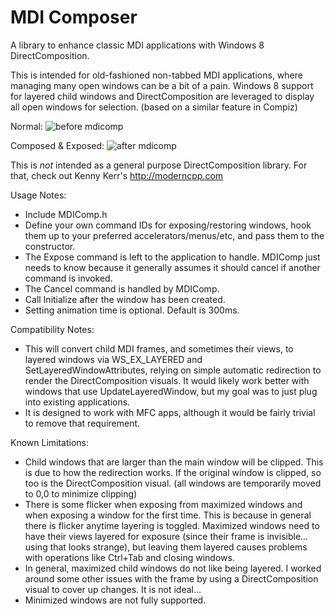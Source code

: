 MDI Composer
=======

A library to enhance classic MDI applications with Windows 8 DirectComposition.

This is intended for old-fashioned non-tabbed MDI applications, where managing many open windows can be a bit of a pain. Windows 8 support for layered child windows and DirectComposition are leveraged to display all open windows for selection. (based on a similar feature in Compiz)

Normal:
![before mdicomp](https://cloud.githubusercontent.com/assets/7707864/3594849/2e30edbe-0ca8-11e4-9268-5035001dd455.PNG)

Composed & Exposed:
![after mdicomp](https://cloud.githubusercontent.com/assets/7707864/3594848/2817f706-0ca8-11e4-8bd0-e3643b78e5d3.png)


This is *not* intended as a general purpose DirectComposition library. For that, check out Kenny Kerr's http://moderncpp.com

Usage Notes:
- Include MDIComp.h
- Define your own command IDs for exposing/restoring windows, hook them up to your preferred accelerators/menus/etc, and pass them to the constructor.
- The Expose command is left to the application to handle. MDIComp just needs to know because it generally assumes it should cancel if another command is invoked.
- The Cancel command is handled by MDIComp.
- Call Initialize after the window has been created.
- Setting animation time is optional. Default is 300ms.

Compatibility Notes:
- This will convert child MDI frames, and sometimes their views, to layered windows via WS_EX_LAYERED and SetLayeredWindowAttributes, relying on simple automatic redirection to render the DirectComposition visuals. It would likely work better with windows that use UpdateLayeredWindow, but my goal was to just plug into existing applications. 
- It is designed to work with MFC apps, although it would be fairly trivial to remove that requirement.

Known Limitations:
- Child windows that are larger than the main window will be clipped. This is due to how the redirection works. If the original window is clipped, so too is the DirectComposition visual. (all windows are temporarily moved to 0,0 to minimize clipping)
- There is some flicker when exposing from maximized windows and when exposing a window for the first time. This is because in general there is flicker anytime layering is toggled. Maximized windows need to have their views layered for exposure (since their frame is invisible... using that looks strange), but leaving them layered causes problems with operations like Ctrl+Tab and closing windows.
- In general, maximized child windows do not like being layered. I worked around some other issues with the frame by using a DirectComposition visual to cover up changes. It is not ideal...
- Minimized windows are not fully supported.
